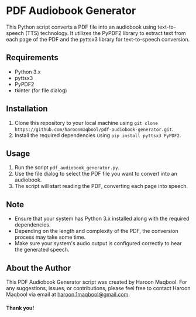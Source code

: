 # PDF Audiobook Generator

This Python script converts a PDF file into an audiobook using text-to-speech (TTS) technology. It utilizes the PyPDF2 library to extract text from each page of the PDF and the pyttsx3 library for text-to-speech conversion.

## Requirements
- Python 3.x
- pyttsx3
- PyPDF2
- tkinter (for file dialog)

## Installation
1. Clone this repository to your local machine using `git clone https://github.com/haroonmaqbool/pdf-audiobook-generator.git`.
2. Install the required dependencies using `pip install pyttsx3 PyPDF2`.

## Usage
1. Run the script `pdf_audiobook_generator.py`.
2. Use the file dialog to select the PDF file you want to convert into an audiobook.
3. The script will start reading the PDF, converting each page into speech.

## Note
- Ensure that your system has Python 3.x installed along with the required dependencies.
- Depending on the length and complexity of the PDF, the conversion process may take some time.
- Make sure your system's audio output is configured correctly to hear the generated speech.

## About the Author
This PDF Audiobook Generator script was created by Haroon Maqbool. For any suggestions, issues, or contributions, please feel free to contact Haroon Maqbool via email at [haroon.1maqbool@gmail.com](mailto:haroon.1maqbool@gmail.com).

#### Thank you!
